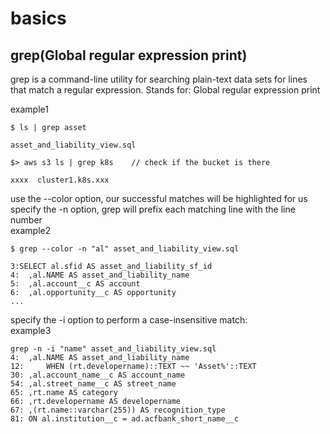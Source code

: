 # basics

## grep(Global regular expression print)  

grep is a command-line utility for searching plain-text data sets for lines that match a regular expression. 
Stands for: Global regular expression print

example1
```
$ ls | grep asset

asset_and_liability_view.sql

$> aws s3 ls | grep k8s    // check if the bucket is there

xxxx  cluster1.k8s.xxx
```

use the --color option, our successful matches will be highlighted for us   
specify the -n option, grep will prefix each matching line with the line number   
example2
```
$ grep --color -n "al" asset_and_liability_view.sql 

3:SELECT al.sfid AS asset_and_liability_sf_id
4:	,al.NAME AS asset_and_liability_name
5:	,al.account__c AS account
6:	,al.opportunity__c AS opportunity
...
```

specify the -i option to perform a case-insensitive match:    
example3
```
grep -n -i "name" asset_and_liability_view.sql 
4:	,al.NAME AS asset_and_liability_name
12:		WHEN (rt.developername)::TEXT ~~ 'Asset%'::TEXT
30:	,al.account_name__c AS account_name
54:	,al.street_name__c AS street_name
65:	,rt.name AS category
66:	,rt.developername AS developername
67:	,(rt.name::varchar(255)) AS recognition_type
81:	ON al.institution__c = ad.acfbank_short_name__c
```

